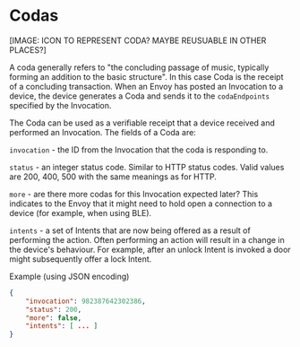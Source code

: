 # Codas

[IMAGE: ICON TO REPRESENT CODA? MAYBE REUSUABLE IN OTHER PLACES?]

A coda generally refers to "the concluding passage of music, typically forming an addition to the basic structure". In this case Coda is the receipt of a concluding transaction. When an Envoy has posted an Invocation to a device, the device generates a Coda and sends it to the `codaEndpoints` specified by the Invocation.

The Coda can be used as a verifiable receipt that a device received and performed an Invocation. The fields of a Coda are:

`invocation` - the ID from the Invocation that the coda is responding to.

`status` - an integer status code. Similar to HTTP status codes. Valid values are 200, 400, 500 with the same meanings as for HTTP.

`more` - are there more codas for this Invocation expected later? This indicates to the Envoy that it might need to hold open a connection to a device (for example, when using BLE). 

`intents` - a set of Intents that are now being offered as a result of performing the action. Often performing an action will result in a change in the device's behaviour. For example, after an unlock Intent is invoked a door might subsequently offer a lock Intent.

Example (using JSON encoding)
```json
{
    "invocation": 982387642302386,
    "status": 200,
    "more": false,
    "intents": [ ... ]
}
```
